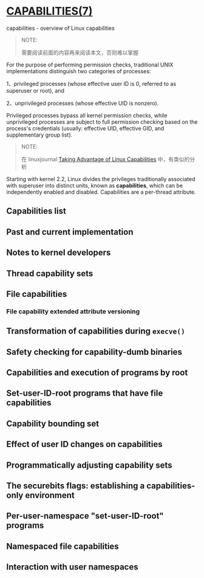 # [CAPABILITIES(7)](http://man7.org/linux/man-pages/man7/capabilities.7.html)

capabilities - overview of Linux capabilities

> NOTE: 
>
> 需要阅读前面的内容再来阅读本文，否则难以掌握

For the purpose of performing permission checks, traditional UNIX implementations distinguish two categories of processes:

1、privileged processes (whose effective user ID is 0, referred to as superuser or root), and 

2、unprivileged processes (whose effective UID is nonzero).  

Privileged processes bypass all kernel permission checks, while unprivileged processes are subject to full permission checking based on the process's  credentials (usually: effective UID, effective GID, and   supplementary group list).

> NOTE: 
>
> 在 linuxjournal [Taking Advantage of Linux Capabilities](https://www.linuxjournal.com/article/5737) 中，有类似的分析



Starting with kernel 2.2, Linux divides the privileges traditionally associated with superuser into distinct units, known as **capabilities**, which can be independently enabled and disabled.  Capabilities are a per-thread attribute.



## Capabilities list



## Past and current implementation



## Notes to kernel developers



## Thread capability sets



## File capabilities



### File capability extended attribute versioning



## Transformation of capabilities during `execve()`



## Safety checking for capability-dumb binaries



## Capabilities and execution of programs by root



## Set-user-ID-root programs that have file capabilities



## Capability bounding set



## Effect of user ID changes on capabilities



## Programmatically adjusting capability sets



## The securebits flags: establishing a capabilities-only environment



## Per-user-namespace "set-user-ID-root" programs



## Namespaced file capabilities



## Interaction with user namespaces
